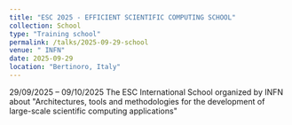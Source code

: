 ```yaml
---
title: "ESC 2025 - EFFICIENT SCIENTIFIC COMPUTING SCHOOL"
collection: School
type: "Training school"
permalink: /talks/2025-09-29-school
venue: " INFN"
date: 2025-09-29
location: "Bertinoro, Italy"
---
```


29/09/2025 – 09/10/2025
The ESC International School organized by INFN about "Architectures, tools and methodologies for the development of large-scale scientific computing applications"
